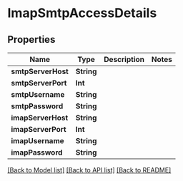 # ImapSmtpAccessDetails

## Properties
Name | Type | Description | Notes
------------ | ------------- | ------------- | -------------
**smtpServerHost** | **String** |  | 
**smtpServerPort** | **Int** |  | 
**smtpUsername** | **String** |  | 
**smtpPassword** | **String** |  | 
**imapServerHost** | **String** |  | 
**imapServerPort** | **Int** |  | 
**imapUsername** | **String** |  | 
**imapPassword** | **String** |  | 

[[Back to Model list]](../README#documentation-for-models) [[Back to API list]](../README#documentation-for-api-endpoints) [[Back to README]](../README)


